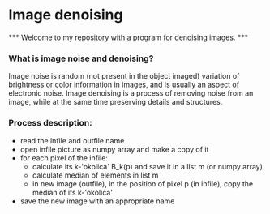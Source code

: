 # Image denoising

*** Welcome to my repository with a program for denoising images. ***

### What is image noise and denoising?

Image noise is random (not present in the object imaged) variation of brightness or color information in images, and is usually an aspect of electronic noise.
Image denoising is a process of removing noise from an image, while at the same time preserving details and structures.


### Process description:

- read the infile and outfile name
- open infile picture as numpy array and make a copy of it
- for each pixel of the infile:
	- calculate its k-'okolica' B_k(p) and save it in a list m (or numpy array)
	- calculate median of elements in list m
	- in new image (outfile), in the position of pixel p (in infile), copy the median of its k-'okolica'
- save the new image with an appropriate name


